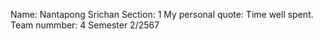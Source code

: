 Name: Nantapong Srichan 
Section: 1 
My personal quote: Time well spent.
Team nummber: 4 
Semester 2/2567 
